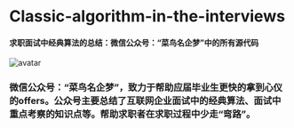 # Classic-algorithm-in-the-interviews

#### 求职面试中经典算法的总结：微信公众号：“菜鸟名企梦”中的所有源代码

![avatar](https://timgsa.baidu.com/timg?image&quality=80&size=b9999_10000&sec=1538989373&di=747288f531d12d9ec3153fb527c3e678&imgtype=jpg&er=1&src=http%3A%2F%2Fimg.mp.itc.cn%2Fupload%2F20160425%2F21f2d734b41f455db9f7cc4d37110377.jpg)

### 微信公众号：“菜鸟名企梦”，致力于帮助应届毕业生更快的拿到心仪的offers。公众号主要总结了互联网企业面试中的经典算法、面试中重点考察的知识点等。帮助求职者在求职过程中少走“弯路”。
